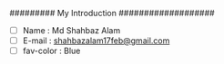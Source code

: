 ######### My Introduction ###################

- [ ] Name : Md Shahbaz Alam
- [ ] E-mail : shahbazalam17feb@gmail.com
- [ ] fav-color : Blue
